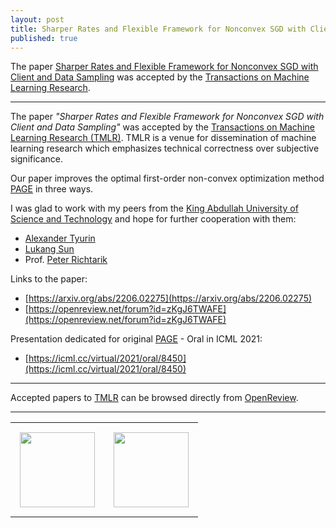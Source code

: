 ```yaml
---
layout: post
title: Sharper Rates and Flexible Framework for Nonconvex SGD with Client and Data Sampling.
published: true
---
```


The paper [Sharper Rates and Flexible Framework for Nonconvex SGD with Client and Data Sampling](https://arxiv.org/abs/2206.02275) was accepted by the [Transactions on Machine Learning Research](https://jmlr.csail.mit.edu/tmlr/index.html).

---

The paper *"Sharper Rates and Flexible Framework for Nonconvex SGD with Client and Data Sampling"* was accepted by the [Transactions on Machine Learning Research (TMLR)](https://jmlr.csail.mit.edu/tmlr/index.html). TMLR is a venue for dissemination of machine learning research which emphasizes technical correctness over subjective significance.

Our paper improves the optimal first-order non-convex optimization method [PAGE](https://proceedings.mlr.press/v139/li21a.html) in three ways.

I was glad to work with my peers from the [King Abdullah University of Science and Technology](https://cemse.kaust.edu.sa/) and hope for further cooperation with them:
* [Alexander Tyurin](https://k3nfalt.github.io/)
* [Lukang Sun](https://lukangsun.github.io/)
* Prof. [Peter Richtarik](https://richtarik.org/)

Links to the paper:
* [https://arxiv.org/abs/2206.02275](https://arxiv.org/abs/2206.02275)
* [https://openreview.net/forum?id=zKgJ6TWAFE](https://openreview.net/forum?id=zKgJ6TWAFE)

Presentation dedicated for original [PAGE](https://proceedings.mlr.press/v139/li21a.html) - Oral in ICML 2021:
* [https://icml.cc/virtual/2021/oral/8450](https://icml.cc/virtual/2021/oral/8450)

---

Accepted papers to [TMLR](https://jmlr.org/tmlr/) can be browsed directly from [OpenReview](https://openreview.net/group?id=TMLR). 

---

<table style="text-align:center;">
<tr>
<td style="padding:15px;text-align:center;vertical-align:middle;"> <img height="120px" src="https://burlachenkok.github.io/materials/KAUST-logo.svg"/> </td> 
<td style="padding:15px;text-align:center;vertical-align:middle;"> <img height="120px" src="https://burlachenkok.github.io/materials/tmlr.jpg"/> </td> 
</tr>
</table>
